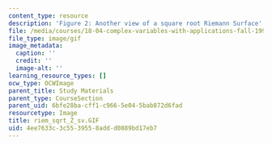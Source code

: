 ```yaml
---
content_type: resource
description: 'Figure 2: Another view of a square root Riemann Surface'
file: /media/courses/18-04-complex-variables-with-applications-fall-1999/4ee7633c3c5539558addd0889bd17eb7_riem_sqrt_Z_sv.GIF
file_type: image/gif
image_metadata:
  caption: ''
  credit: ''
  image-alt: ''
learning_resource_types: []
ocw_type: OCWImage
parent_title: Study Materials
parent_type: CourseSection
parent_uid: 6bfe28ba-cff1-c966-5e04-5bab872d6fad
resourcetype: Image
title: riem_sqrt_Z_sv.GIF
uid: 4ee7633c-3c55-3955-8add-d0889bd17eb7
---
```

